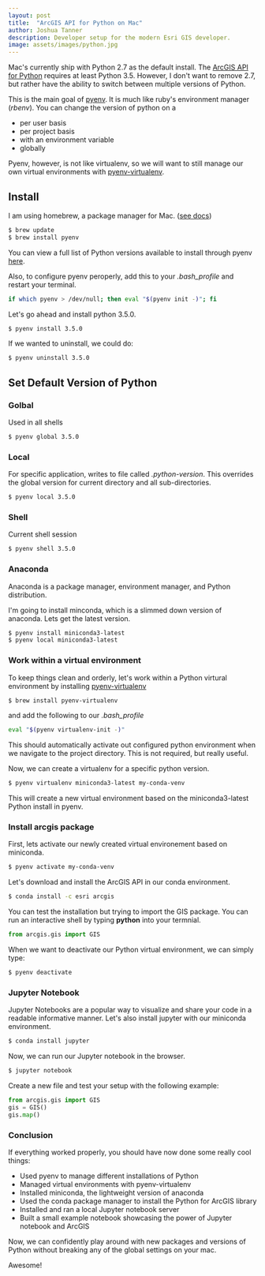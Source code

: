```yaml
---
layout: post
title:  "ArcGIS API for Python on Mac"
author: Joshua Tanner
description: Developer setup for the modern Esri GIS developer.
image: assets/images/python.jpg
---
```


Mac's currently ship with Python 2.7 as the default install.  The [ArcGIS API for Python](https://developers.arcgis.com/python/guide/system-requirements/) requires at least Python 3.5.  However, I don't want to remove 2.7, but rather have the ability to switch between multiple versions of Python.  

This is the main goal of [pyenv](https://github.com/pyenv/pyenv).  It is much like ruby's environment manager (*rbenv*).  You can change the version of python on a

+ per user basis
+ per project basis
+ with an environment variable
+ globally

Pyenv, however, is not like virtualenv, so we will want to still manage our own virtual environments with [pyenv-virtualenv](https://github.com/pyenv/pyenv-virtualenv).

## Install

I am using homebrew, a package manager for Mac. ([see docs](https://github.com/pyenv/pyenv#homebrew-on-mac-os-x))

```bash
$ brew update
$ brew install pyenv
```

You can view a full list of Python versions available to install through pyenv [here](https://github.com/pyenv/pyenv/blob/master/COMMANDS.md).

Also, to configure pyenv peroperly, add this to your *.bash_profile* and restart your terminal.

```bash
if which pyenv > /dev/null; then eval "$(pyenv init -)"; fi
```

Let's go ahead and install python 3.5.0.

```bash
$ pyenv install 3.5.0
```

If we wanted to uninstall, we could do:

```bash
$ pyenv uninstall 3.5.0
```

## Set Default Version of Python

### Golbal

Used in all shells

```bash
$ pyenv global 3.5.0
```

### Local

For specific application, writes to file called *.python-version*.  This overrides the global version for current directory and all sub-directories.

```bash
$ pyenv local 3.5.0
```

### Shell

Current shell session

```bash
$ pyenv shell 3.5.0
```

### Anaconda

Anaconda is a package manager, environment manager, and Python distribution.

I'm going to install minconda, which is a slimmed down version of anaconda.  Lets get the latest version.

```bash
$ pyenv install miniconda3-latest
$ pyenv local miniconda3-latest
```

### Work within a virtual environment

To keep things clean and orderly, let's work within a Python virtural environment by installing [pyenv-virtualenv](https://github.com/pyenv/pyenv-virtualenv)

```bash
$ brew install pyenv-virtualenv
```

and add the following to our *.bash_profile*

```bash
eval "$(pyenv virtualenv-init -)"
```

This should automatically activate out configured python environment when we navigate to the project directory.  This is not required, but really useful.

Now, we can create a virtualenv for a specific python version.

```bash
$ pyenv virtualenv miniconda3-latest my-conda-venv
```

This will create a new virtual environment based on the miniconda3-latest Python install in pyenv.

### Install **arcgis** package

First, lets activate our newly created virtual environement based on miniconda.

```bash
$ pyenv activate my-conda-venv
```

Let's download and install the ArcGIS API in our conda environment.

```bash
$ conda install -c esri arcgis
```

You can test the installation but trying to import the GIS package.  You can run an interactive shell by typing **python** into your termnial.

```python
from arcgis.gis import GIS
```

When we want to deactivate our Python virtual environment, we can simply type:

```bash
$ pyenv deactivate
```

### Jupyter Notebook

Jupyter Notebooks are a popular way to visualize and share your code in a readable informative manner.  Let's also install jupyter with our miniconda environment.

```bash
$ conda install jupyter
```

Now, we can run our Jupyter notebook in the browser.

```bash
$ jupyter notebook
```

Create a new file and test your setup with the following example:

```python
from arcgis.gis import GIS
gis = GIS()
gis.map()
```

### Conclusion

If everything worked properly, you should have now done some really cool things:

+ Used pyenv to manage different installations of Python
+ Managed virtual environments with pyenv-virtualenv
+ Installed miniconda, the lightweight version of anaconda
+ Used the conda package manager to install the Python for ArcGIS library
+ Installed and ran a local Jupyter notebook server
+ Built a small example notebook showcasing the power of Jupyter notebook and ArcGIS

Now, we can confidently play around with new packages and versions of Python without breaking any of the global settings on your mac.

Awesome!
